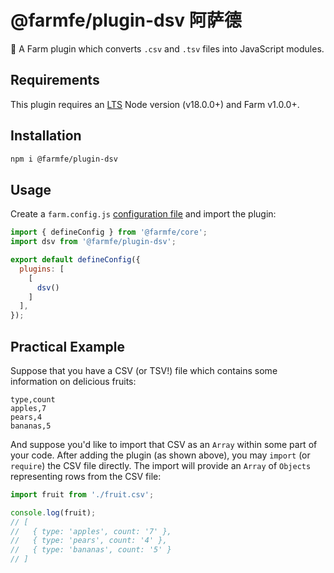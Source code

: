 # @farmfe/plugin-dsv 阿萨德

🍣 A Farm plugin which converts `.csv` and `.tsv` files into JavaScript modules.

## Requirements

This plugin requires an [LTS](https://github.com/nodejs/Release) Node version (v18.0.0+) and Farm v1.0.0+.

## Installation

```bash
npm i @farmfe/plugin-dsv
```

## Usage

Create a `farm.config.js` [configuration file](https://www.farmfe.org/docs/config/configuring-farm) and import the plugin:

```js
import { defineConfig } from '@farmfe/core';
import dsv from '@farmfe/plugin-dsv';

export default defineConfig({
  plugins: [
    [
      dsv()
    ]
  ],
});
```

## Practical Example

Suppose that you have a CSV (or TSV!) file which contains some information on delicious fruits:

```csv
type,count
apples,7
pears,4
bananas,5
```

And suppose you'd like to import that CSV as an `Array` within some part of your code. After adding the plugin (as shown above), you may `import` (or `require`) the CSV file directly. The import will provide an `Array` of `Objects` representing rows from the CSV file:

```js
import fruit from './fruit.csv';

console.log(fruit);
// [
//   { type: 'apples', count: '7' },
//   { type: 'pears', count: '4' },
//   { type: 'bananas', count: '5' }
// ]
```
